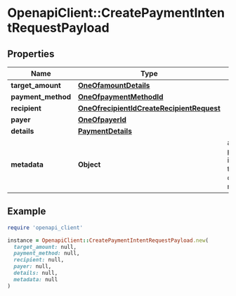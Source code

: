 # OpenapiClient::CreatePaymentIntentRequestPayload

## Properties

| Name | Type | Description | Notes |
| ---- | ---- | ----------- | ----- |
| **target_amount** | [**OneOfamountDetails**](OneOfamountDetails.md) |  | [optional] |
| **payment_method** | [**OneOfpaymentMethodId**](OneOfpaymentMethodId.md) |  |  |
| **recipient** | [**OneOfrecipientIdCreateRecipientRequest**](OneOfrecipientIdCreateRecipientRequest.md) |  |  |
| **payer** | [**OneOfpayerId**](OneOfpayerId.md) |  |  |
| **details** | [**PaymentDetails**](PaymentDetails.md) |  | [optional] |
| **metadata** | **Object** | additional payment information to support operational requirements | [optional] |

## Example

```ruby
require 'openapi_client'

instance = OpenapiClient::CreatePaymentIntentRequestPayload.new(
  target_amount: null,
  payment_method: null,
  recipient: null,
  payer: null,
  details: null,
  metadata: null
)
```

